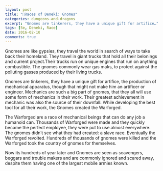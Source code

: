 ```yaml
---
layout: post
title: "🏰Races of Deneki: Gnomes"
categories: dungeons-and-dragons
excerpt: "Gnomes are tinkerers, they have a unique gift for artifice…"
tags: [5e, Deneki, Race]
date: 2016-02-10
comments: true
---
```


Gnomes are like gypsies, they travel the world in search of ways to take back their homeland.
They travel in giant trucks that hold all their belonings and current project.Their trucks run on unique engines that run on anything combustible. The gnomes commonly wear gas maks, to protect against the polluting gasses produced by their living trucks.

Gnomes are tinkerers, they have a unique gift for artifice, the production of mechanical apparatus, though that might not make him an artificer or engineer. Mechanics are such a big part of gnomes, that they all will use some form of mechanics in their work. Their greatest achievement in mechanic was also the source of their downfall. While developing the best tool for all their work, the Gnomes created the Warforged.

The Warforged are a race of mechanical beings that can do any job a humanoid can. Thousands of Warforged were made and they quickly became the perfect employee, they were put to use almost everywhere. The gnomes didn’t see what they had created: a slave race. Eventually the Warforged revolted. Hundreds of thousands of gnomes were killed and the Warforged took the country of gnomes for themselves.

Now its hundreds of year later and Gnomes are seen as scavengers, beggars and trouble makers and are commonly ignored and scared away, despite them having one of the largest mobile armies known.